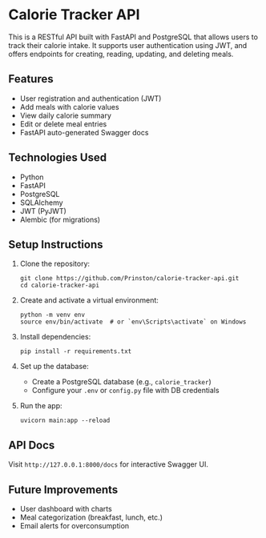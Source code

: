 # Calorie Tracker API

This is a RESTful API built with FastAPI and PostgreSQL that allows users to track their calorie intake. It supports user authentication using JWT, and offers endpoints for creating, reading, updating, and deleting meals.

## Features

- User registration and authentication (JWT)
- Add meals with calorie values
- View daily calorie summary
- Edit or delete meal entries
- FastAPI auto-generated Swagger docs

## Technologies Used

- Python
- FastAPI
- PostgreSQL
- SQLAlchemy
- JWT (PyJWT)
- Alembic (for migrations)

## Setup Instructions

1. Clone the repository:
   ```
   git clone https://github.com/Prinston/calorie-tracker-api.git
   cd calorie-tracker-api
   ```

2. Create and activate a virtual environment:
   ```
   python -m venv env
   source env/bin/activate  # or `env\Scripts\activate` on Windows
   ```

3. Install dependencies:
   ```
   pip install -r requirements.txt
   ```

4. Set up the database:
   - Create a PostgreSQL database (e.g., `calorie_tracker`)
   - Configure your `.env` or `config.py` file with DB credentials

5. Run the app:
   ```
   uvicorn main:app --reload
   ```

## API Docs
Visit `http://127.0.0.1:8000/docs` for interactive Swagger UI.

## Future Improvements

- User dashboard with charts
- Meal categorization (breakfast, lunch, etc.)
- Email alerts for overconsumption
